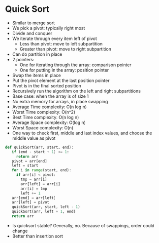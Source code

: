 # Quick Sort

- Similar to merge sort
- We pick a pivot: typically right most
- Divide and conquer
- We iterate through every item left of pivot
  - Less than pivot: move to left subpartition
  - Greater than pivot: move to right subpartition
- Can do partition in place
- 2 pointers:
  - One for iterating through the array: comparison pointer
  - One for putting in the array: position pointer
- Swap the items in place
- Put the pivot element at the last position pointer
- Pivot is in the final sorted position
- Recursively run the algorithm on the left and right subpartitions
- Base case: when the array is of size 1
- No extra memory for arrays, in place swapping
- Average Time complexity: O(n log n)
- Worst Time complexity: O(n^2)
- Best Time complexity: O(n log n)
- Average Space complexity: O(log n)
- Worst Space complexity: O(n)
- One way to check first, middle and last index values, and choose the middle value as pivot
```python
def quickSort(arr, start, end):
   if (end - start + 1) <= 1:
     return arr
   pivot = arr[end]
   left = start
   for i in range(start, end):
     if arr[i] < pivot:
       tmp = arr[i]
       arr[left] = arr[i]
       arr[i] = tmp
       left += 1
   arr[end] = arr[left]
   arr[left] = pivot
   quickSort(arr, start, left - 1)
   quickSort(arr, left + 1, end)
   return arr
```
-    Is quicksort stable? Generally, no. Because of swappings, order could change
-    Better than insertion sort